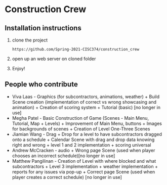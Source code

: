 # Construction Crew
## Installation instructions
1. clone the project
    
    `https://github.com/Spring-2021-CISC374/construction_crew`
2. open up an web server on cloned folder
3. Enjoy!



## People who contribute
 - Viva Laas - Graphics (for subcontractors, animations, weather) + Build Scene creation (implementation of correct vs wrong showcasing and animation) + Creation of scoring system + Tutorial (basic) [no longer in use]
 - Megha Patel - Basic Construction of Game (Scenes - Main Menu, Tutorial, Map + Levels) + Improvement of Main Menu, buttons + Images for backgrounds of scenes + Creation of Level One-Three Scenes
 - Jiamian Wang - Drag + Drop for a level to have subcontractors dragged onto a schedule + Calendar Scene with drag and drop data knowing right and wrong + level 1 and 2 implementation + scoring universal
 - Andrew McCracken - audio + Wrong page Scene (used when player chooses an incorrect schedule)[no longer in use]
 - Matthew Pangilinan - Creation of Level with where blocked and what subcontractors + Level 3 implementation + weather implementation + reports for any issues via pop-up + Correct page Scene (used when player creates a correct schedule) [no longer in use] 